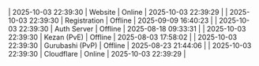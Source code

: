 | 2025-10-03 22:39:30 | Website | Online | 2025-10-03 22:39:29 |
| 2025-10-03 22:39:30 | Registration | Offline | 2025-09-09 16:40:23 |
| 2025-10-03 22:39:30 | Auth Server | Offline | 2025-08-18 09:33:31 |
| 2025-10-03 22:39:30 | Kezan (PvE) | Offline | 2025-08-03 17:58:02 |
| 2025-10-03 22:39:30 | Gurubashi (PvP) | Offline | 2025-08-23 21:44:06 |
| 2025-10-03 22:39:30 | Cloudflare | Online | 2025-10-03 22:39:29 |
